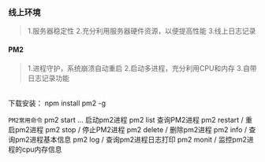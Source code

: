 ### 线上环境

> 1.服务器稳定性
> 2.充分利用服务器硬件资源，以便提高性能
> 3.线上日志记录

#### PM2
> 1.进程守护，系统崩溃自动重启
> 2.启动多进程，充分利用CPU和内存
> 3.自带日志记录功能
<br />
下载安装： npm install pm2 -g

```PM2常用命令```
pm2 start ... 启动pm2进程
pm2 list 查询PM2进程
pm2 restart <AppName>/<id> 重启pm2进程
pm2 stop <AppName>/<id> 停止PM2进程
pm2 delete <AppName>/<id> 删除pm2进程
pm2 info <AppName>/<id> 查询pm2进程基本信息
pm2 log <AppName>/<id> 查询pm2进程日志打印
pm2 monit <AppName>/<id> 监控pm2进程的cpu内存信息